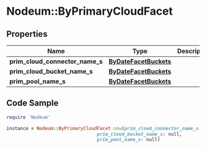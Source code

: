 # Nodeum::ByPrimaryCloudFacet

## Properties

Name | Type | Description | Notes
------------ | ------------- | ------------- | -------------
**prim_cloud_connector_name_s** | [**ByDateFacetBuckets**](ByDateFacetBuckets.md) |  | [optional] 
**prim_cloud_bucket_name_s** | [**ByDateFacetBuckets**](ByDateFacetBuckets.md) |  | [optional] 
**prim_pool_name_s** | [**ByDateFacetBuckets**](ByDateFacetBuckets.md) |  | [optional] 

## Code Sample

```ruby
require 'Nodeum'

instance = Nodeum::ByPrimaryCloudFacet.new(prim_cloud_connector_name_s: null,
                                 prim_cloud_bucket_name_s: null,
                                 prim_pool_name_s: null)
```


